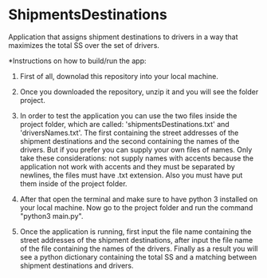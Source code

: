 # ShipmentsDestinations

Application that assigns shipment destinations to drivers in a way that maximizes the total SS over the set of drivers.

*Instructions on how to build/run the app:

1. First of all, downolad this repository into your local machine.

2. Once you downloaded the repository, unzip it and you will see the folder project. 

3. In order to test the application you can use the two files inside the project folder, which are called: 'shipmentsDestinations.txt' and 'driversNames.txt'. The first containing the street addresses of the shipment destinations and the second containing the names of the drivers.  But if you prefer you can supply your own files of names. Only take these considerations: not supply names with accents because the application not work with accents and they must be separated by newlines, the files must have .txt extension. Also you must have put them inside of the project folder. 

3. After that open the terminal and make sure to have python 3 installed on your local machine. Now  go to the project folder and run the command "python3 main.py".

4. Once the application is running, first input the file name containing the street addresses of the shipment destinations, after input the file name of the file containing the names of the drivers. Finally as a result you will see a python dictionary containing the total SS and a matching between shipment destinations and drivers.

